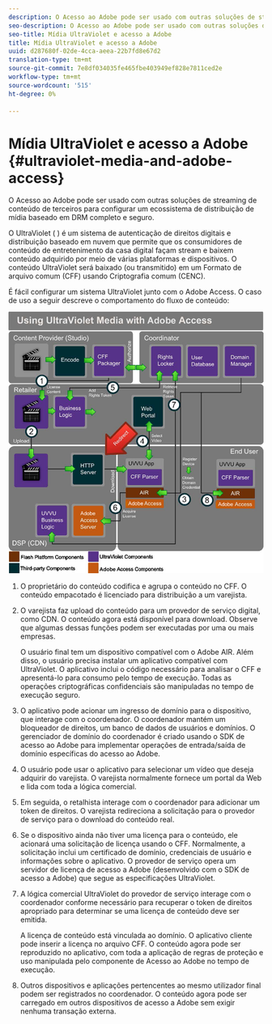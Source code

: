 ```yaml
---
description: O Acesso ao Adobe pode ser usado com outras soluções de streaming de conteúdo de terceiros para configurar um ecossistema de distribuição de mídia baseado em DRM completo e seguro.
seo-description: O Acesso ao Adobe pode ser usado com outras soluções de streaming de conteúdo de terceiros para configurar um ecossistema de distribuição de mídia baseado em DRM completo e seguro.
seo-title: Mídia UltraViolet e acesso a Adobe
title: Mídia UltraViolet e acesso a Adobe
uuid: d287680f-02de-4cca-aeea-22b7fd8e67d2
translation-type: tm+mt
source-git-commit: 7e8df034035fe465fbe403949ef828e7811ced2e
workflow-type: tm+mt
source-wordcount: '515'
ht-degree: 0%

---
```



# Mídia UltraViolet e acesso a Adobe {#ultraviolet-media-and-adobe-access}

O Acesso ao Adobe pode ser usado com outras soluções de streaming de conteúdo de terceiros para configurar um ecossistema de distribuição de mídia baseado em DRM completo e seguro.

O UltraViolet ( [](https://www.uvvu.com/)) é um sistema de autenticação de direitos digitais e distribuição baseado em nuvem que permite que os consumidores de conteúdo de entretenimento da casa digital façam stream e baixem conteúdo adquirido por meio de várias plataformas e dispositivos. O conteúdo UltraViolet será baixado (ou transmitido) em um Formato de arquivo comum (CFF) usando Criptografia comum (CENC).

É fácil configurar um sistema UltraViolet junto com o Adobe Access. O caso de uso a seguir descreve o comportamento do fluxo de conteúdo:

<!--<a id="fig_cxy_dc2_44"></a>-->

![](assets/AdobeUV_web.png)

1. O proprietário do conteúdo codifica e agrupa o conteúdo no CFF. O conteúdo empacotado é licenciado para distribuição a um varejista.
1. O varejista faz upload do conteúdo para um provedor de serviço digital, como CDN. O conteúdo agora está disponível para download. Observe que algumas dessas funções podem ser executadas por uma ou mais empresas.

   O usuário final tem um dispositivo compatível com o Adobe AIR. Além disso, o usuário precisa instalar um aplicativo compatível com UltraViolet. O aplicativo inclui o código necessário para analisar o CFF e apresentá-lo para consumo pelo tempo de execução. Todas as operações criptográficas confidenciais são manipuladas no tempo de execução seguro.
1. O aplicativo pode acionar um ingresso de domínio para o dispositivo, que interage com o coordenador. O coordenador mantém um bloqueador de direitos, um banco de dados de usuários e domínios. O gerenciador de domínio do coordenador é criado usando o SDK de acesso ao Adobe para implementar operações de entrada/saída de domínio específicas do acesso ao Adobe.
1. O usuário pode usar o aplicativo para selecionar um vídeo que deseja adquirir do varejista. O varejista normalmente fornece um portal da Web e lida com toda a lógica comercial.
1. Em seguida, o retalhista interage com o coordenador para adicionar um token de direitos. O varejista redireciona a solicitação para o provedor de serviço para o download do conteúdo real.
1. Se o dispositivo ainda não tiver uma licença para o conteúdo, ele acionará uma solicitação de licença usando o CFF. Normalmente, a solicitação inclui um certificado de domínio, credenciais de usuário e informações sobre o aplicativo. O provedor de serviço opera um servidor de licença de acesso a Adobe (desenvolvido com o SDK de acesso a Adobe) que segue as especificações UltraViolet.
1. A lógica comercial UltraViolet do provedor de serviço interage com o coordenador conforme necessário para recuperar o token de direitos apropriado para determinar se uma licença de conteúdo deve ser emitida.

   A licença de conteúdo está vinculada ao domínio. O aplicativo cliente pode inserir a licença no arquivo CFF. O conteúdo agora pode ser reproduzido no aplicativo, com toda a aplicação de regras de proteção e uso manipulada pelo componente de Acesso ao Adobe no tempo de execução.
1. Outros dispositivos e aplicações pertencentes ao mesmo utilizador final podem ser registrados no coordenador. O conteúdo agora pode ser carregado em outros dispositivos de acesso a Adobe sem exigir nenhuma transação externa.

